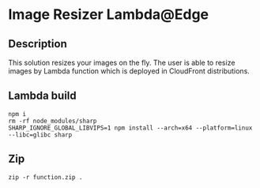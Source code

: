 

# Image Resizer Lambda@Edge

## Description

This solution resizes your images on the fly. The user is able to resize images by Lambda function which is deployed in CloudFront distributions.

## Lambda build

```
npm i
rm -rf node_modules/sharp
SHARP_IGNORE_GLOBAL_LIBVIPS=1 npm install --arch=x64 --platform=linux --libc=glibc sharp
```

## Zip

```
zip -r function.zip .
```